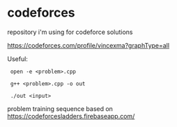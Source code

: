 # codeforces
repository i'm using for codeforce solutions

https://codeforces.com/profile/vincexma?graphType=all

Useful:
```
 open -e <problem>.cpp
```
```
 g++ <problem>.cpp -o out
```
```
 ./out <input>
```

problem training sequence based on
https://codeforcesladders.firebaseapp.com/

